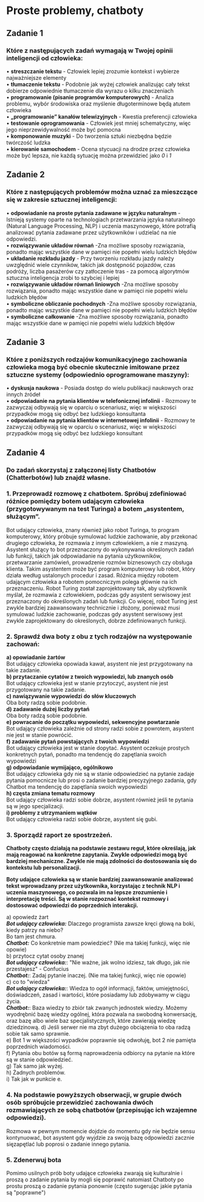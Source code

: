 # Proste problemy, chatboty

## Zadanie 1
### Które z następujących zadań wymagają w Twojej opinii inteligencji od człowieka:
• <b>streszczanie tekstu</b> - Człowiek lepiej zrozumie kontekst i wybierze najważniejsze elementy  <br>
• <b>tłumaczenie tekstu</b> - Podobnie jak wyżej człowiek analizując cały tekst dobierze odpowiednie tłumaczenie dla wyrazu o kilku znaczeniach <br>
• <b>programowanie (pisanie programów komputerowych)</b> - Analiza problemu, wybór środowiska oraz myślenie długoterminowe będą atutem człowieka  <br>
• <b>„programowanie” kanałów telewizyjnych</b> - Kwestia preferencji człowieka  <br>
• <b>testowanie oprogramowania</b> - Człowiek jest mniej schematyczny, więc jego nieprzewidywalność może być pomocna  <br>
• <b>komponowanie muzyki</b> - Do tworzenia sztuki niezbędna będzie twórczość ludzka  <br>
• <b>kierowanie samochodem</b> - Ocena stycuacji na drodze przez człowieka może być lepsza, nie każdą sytuację można przewidzieć jako <i> 0 </i> i <i> 1 </i> <br>

## Zadanie 2
### Które z następujących problemów można uznać za mieszczące się w zakresie sztucznej inteligencji:
• <b>odpowiadanie na proste pytania zadawane w języku naturalnym</b> -Istnieją systemy oparte na technologiach przetwarzania języka naturalnego (Natural Language Processing, NLP) i uczenia maszynowego, które potrafią analizować pytania zadawane przez użytkowników i udzielać na nie odpowiedzi. <br>
• <b>rozwiązywanie układów równań</b> -Zna możliwe sposoby rozwiązania, ponadto mając wszystkie dane w pamięci nie popełni wielu ludzkich błędów <br>
• <b>układanie rozkładu jazdy</b> - Przy tworzeniu rozkładu jazdy należy uwzględnić wiele czynników, takich jak dostępność pojazdów, czas podróży, liczba pasażerów czy zatłoczenie tras - za pomocą algorytmów sztuczna inteligencja zrobi to szybciej i lepiej <br>
• <b>rozwiązywanie układów równań liniowych</b> -Zna możliwe sposoby rozwiązania, ponadto mając wszystkie dane w pamięci nie popełni wielu ludzkich błędów <br>
• <b>symboliczne obliczanie pochodnych</b> -Zna możliwe sposoby rozwiązania, ponadto mając wszystkie dane w pamięci nie popełni wielu ludzkich błędów <br> 
• <b>symboliczne całkowanie</b> -Zna możliwe sposoby rozwiązania, ponadto mając wszystkie dane w pamięci nie popełni wielu ludzkich błędów <br>

## Zadanie 3
### Które z poniższych rodzajów komunikacyjnego zachowania człowieka mogą być obecnie skutecznie imitowane przez sztuczne systemy (odpowiednio oprogramowane maszyny):
• <b>dyskusja naukowa</b> - Posiada dostęp do wielu publikacji naukowych oraz innych źródeł <br>
• <b>odpowiadanie na pytania klientów w telefonicznej infolinii</b> - Rozmowy te zazwyczaj odbywają się w oparciu o scenariusz, więc w większości przypadków mogą się odbyć bez ludzkiego konsultanta  <br>
• <b>odpowiadanie na pytania klientów w internetowej infolinii</b> - Rozmowy te zazwyczaj odbywają się w oparciu o scenariusz, więc w większości przypadków mogą się odbyć bez ludzkiego konsultant <br>

## Zadanie 4
### Do zadań skorzystaj z załączonej listy Chatbotów (Chatterbotów) lub znajdź własne. 
### 1. Przeprowadź rozmowę z chatbotem. Spróbuj zdefiniować różnice pomiędzy botem udającym człowieka (przygotowywanym na test Turinga) a botem „asystentem, służącym”.
Bot udający człowieka, znany również jako robot Turinga, to program komputerowy, który próbuje symulować ludzkie zachowanie, aby przekonać drugiego człowieka, że ​​rozmawia z innym człowiekiem, a nie z maszyną. 
Asystent służący to bot przeznaczony do wykonywania określonych zadań lub funkcji, takich jak odpowiadanie na pytania użytkowników, przetwarzanie zamówień, prowadzenie rozmów biznesowych czy obsługa klienta. Takim asystentem może być program komputerowy lub robot, który działa według ustalonych procedur i zasad.
Różnica między robotem udającym człowieka a robotem pomocniczym polega głównie na ich przeznaczeniu. Robot Turing został zaprojektowany tak, aby użytkownik myślał, że rozmawia z człowiekiem, podczas gdy asystent serwisowy jest przeznaczony do określonych zadań lub funkcji. Co więcej, robot Turing jest zwykle bardziej zaawansowany technicznie i złożony, ponieważ musi symulować ludzkie zachowanie, podczas gdy asystent serwisowy jest zwykle zaprojektowany do określonych, dobrze zdefiniowanych funkcji.
### 2. Sprawdź dwa boty z obu z tych rodzajów na występowanie zachowań:
<b> a) opowiadanie żartów </b><br> 
Bot udający człowieka opowiada kawał, asystent nie jest przygotowany na takie zadanie.<br> 
<b> b) przytaczanie cytatów z twoich wypowiedzi, lub znanych osób </b><br> 
Bot udający człowieka jest w stanie przytoczyć, asystent nie jest przygotowany na takie zadanie.<br> 
<b>c) nawiązywanie wypowiedzi do słów kluczowych </b><br> 
Oba boty radzą sobie podobnie.<br> 
<b>d) zadawanie dużej liczby pytań </b><br> 
Oba boty radzą sobie podobnie.<br> 
<b>e) powracanie do początku wypowiedzi, sekwencyjne powtarzanie </b><br> 
Bot udający człowieka zależnie od strony radzi sobie z powrotem, asystent nie jest w stanie powrócić.<br> 
<b>f) zadawanie pytań powstających z twoich wypowiedzi </b><br> 
Bot udający człowieka jest w stanie dopytać. Asystent oczekuje prostych konkretnych pytań, ponadto ma tendencję do zapętlania swoich wypowiedzi<br> 
<b>g) odpowiadanie wymijająco, ogólnikowo </b><br> 
Bot udający człowieka gdy nie są w stanie odpowiedzieć na pytanie zadaje pytania pomocnicze lub prosi o zadanie bardziej precyzyjnego zadania, gdy Chatbot ma tendencję do zapętlania swoich wypowiedzi<br> 
<b>h) częsta zmiana tematu rozmowy </b><br> 
Bot udający człowieka radzi sobie dobrze, asystent również jeśli te pytania są w jego specjalizacji.<br> 
<b>i) problemy z utrzymaniem wątków </b><br> 
Bot udający człowieka radzi sobie dobrze, asystent się gubi.<br> 
### 3. Sporządź raport ze spostrzeżeń.

<b>Chatboty często działają na podstawie zestawu reguł, które określają, jak mają reagować na konkretne zapytania. Zwykle odpowiedzi mogą być bardziej mechaniczne. Zwykle nie mają zdolności do dostosowania się do kontekstu lub personalizacji.</b><br> 

<b>Boty udające człowieka są w stanie bardziej zaawansowanie analizować tekst wprowadzany przez użytkownika, korzystając z technik NLP i uczenia maszynowego, co pozwala im na lepsze zrozumienie i interpretację treści. Są w stanie rozpoznać kontekst rozmowy i dostosować odpowiedzi do poprzednich interakcji.</b><br> 

a) opowiedz żart<br>
<i><b>Bot udający człowieka:</b></i> Dlaczego programista zawsze kręci głową na boki, kiedy patrzy na niebo?<br>
Bo tam jest chmura.<br>
<i><b>Chatbot:</b></i> Co konkretnie mam powiedzieć? (Nie ma takiej funkcji, więc nie opowie)<br>
b) przytocz cytat osoby znanej<br>
<i><b>Bot udający człowieka:</b></i>: "Nie ważne, jak wolno idziesz, tak długo, jak nie przestajesz" - Confucius<br>
<i><b>Chatbot:</b></i>: Zadaj pytanie inaczej.  (Nie ma takiej funkcji, więc nie opowie)<br>
c) co to "wiedza"<br>
<i><b>Bot udający człowieka:</b></i>: Wiedza to ogół informacji, faktów, umiejętności, doświadczeń, zasad i wartości, które posiadamy lub zdobywamy w ciągu życia.<br>
<i><b>Chatbot:</b></i>: Baza wiedzy to zbiór tak zwanych jednostek wiedzy. Możemy wyodrębnić bazę wiedzy ogólnej, która pozwala na swobodną konwersację, oraz bazę albo wiele baz specjalistycznych, które zawierają wiedzę dziedzinową.
d) Jeśli serwer nie ma zbyt dużego obciązenia to oba radzą sobie tak samo sprawnie.<br>
e) Bot 1 w większości wypadków poprawnie się odwołuję, bot 2 nie pamięta poprzednich wiadomości.<br>
f) Pytania obu botów są formą naprowadzenia odbiorcy na pytanie na które są w stanie odpowiedzieć.<br>
g) Tak samo jak wyżej.<br>
h) Żadnych problemów.<br>
i) Tak jak w punkcie e.<br>

### 4. Na podstawie powyższych obserwacji, w grupie dwóch osób spróbujcie przewidzieć zachowania dwóch rozmawiających ze sobą chatbotów (przepisując ich wzajemne odpowiedzi).
Rozmowa w pewnym momencie dojdzie do momentu gdy nie będzie sensu kontynuować, bot asystent gdy wyjdzie za swoją bazę odpowiedzi zacznie sięzapętlać lub poprosi o zadanie innego pytania.
### 5. Zdenerwuj bota 
Pomimo usilnych prób boty udające człowieka zwarają się kulturalnie i proszą o zadanie pytania by mogli się poprawić natomiast Chatboty po prostu proszą o zadanie pytania ponownie (często sugerując jakie pytania są "poprawne")